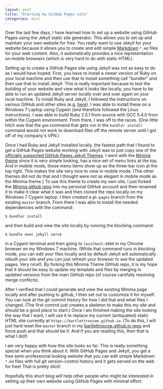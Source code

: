 ```yaml
---
layout: post
title: "Starting my GitHub Pages site"
categories: misc
---
```


Over the last few days, I have learned how to set up a website using GitHub
Pages using the Jekyll static site generator.  This allows you to set up and
maintain your own website for free.  You really want to use Jekyll for your
website because it allows you to create and edit simple
[Markdown](https://guides.github.com/features/mastering-markdown/) `*.md`
files for your web content.  Also, it automatically provides a nice
representation on mobile browsers (which is very hard to do with static HTML).

Setting up to create a GitHub Pages site using Jekyll was not as easy to do as
I would have hoped.  First, you have to install a newer version of Ruby on
your local machine and then use that to install something call "bundler" and
then use that to install Jekyll.  This is really important because to test the
building of your website and view what it looks like locally, you have to be
able to run an updated Jekyll server locally over and over again on your local
machine.  To install Ruby and Jekyll, I followed the instructions on various
GitHub and other sites
(e.g. [here](https://help.github.com/articles/setting-up-your-github-pages-site-locally-with-jekyll/)). I
was able to install these on a Windows 7 Laptop using Cygwin (and therefore
followed the Linux instructions).  I was able to build Ruby 2.5.1 from source
with GCC 5.4.0 from within the Cygwin environment.  From there, I was off to
the races.  (One little hitch was that the `gem` command that gets run in the
`bundler install` command would not work to download files off the remote
server until I got off of my company's VPN.)

Once I had Ruby and Jekyll installed locally, the fastest path that I found to
get a GitHub Pages website working with Jekyll was to just copy one of the
[officially supported GitHub Pages Jekyll
Themes](https://pages.github.com/themes/).  I went with the [Minima
theme](https://github.com/jekyll/minima) since it is very simple looking, has
a nice set of menu links at the top.  And in mobile mode, those menu items
show up as the three-bar icon at the top right.  This makes the site very nice
to view in mobile mode.  (The other themes did not do that and I thought were
not as elegant in mobile mode as the Minima theme.)  To use this theme to
create my own site, I just forked the [Minima github
repo](https://github.com/jekyll/minima) into my personal GitHub account and
then renamed it to make it clear what it was and then cloned the repo locally
on my Windows 7 Cygwin laptop.  I then created a `gh-pages` branch from the
existing `master` branch.  From there I was able to install the needed
dependencies with the command:

```
$ bundler install
```

and then build and view the site locally by running the blocking command:

```
$ bundle exec jekyll serve
```

in a Cygwin terminal and then going to `localhost:4000` in my Chrome browser
on my Windows 7 machine.  (While that command runs in blocking mode, you can
edit your files locally and by default Jekyll will automatically rebuilt your
site and you can just refresh your browser to see the updated pages.  Very
nice!).  By forking this Minima Theme GitHub repo, it is my hope that it
should be easy to update my template and files by merging in updated versions
from the main GitHub repo (of course carefully resolving merge conflicts).

After I verified that I could generate and view the existing Minima page
locally and after pushing to github, I then set out to customize it for
myself.  You can look at the git commit history for how I did that and what
files I changed.  (The first commit just creates a skeleton to make this my
site and should be a good place to start.)  Once I am finished making the site
looking the way that I want, I will use it to replace my current (antiquated)
static HTML site currently at `https://bartlettroscoe.github.io`.  (To do
this, I will just hard reset the `master` branch in my
[bartlettroscoe.github.io
repo](https://github.com/bartlettroscoe/bartlettroscoe.github.io) and force
push and that should be it.  And if you are reading this, then that is what I
did!)

I am very happy with how this site looks so far.  This is really something
special when you think about it.  With GitHub Pages and Jekyll, you get a free
semi-professional looking website that you can edit simple Markdown `*.md`
files with full git version-control history and it gets served on the web for
free!  That is pretty slick!

Hopefully this short blog will help other people who might be interested in
setting up their own website using GitHub Pages with minimal effort.
